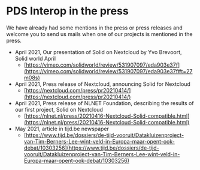 # PDS Interop in the press

We have already had some mentions in the press or press releases and welcome you to send us mails when one of our projects is mentioned in the press.

- April 2021, Our presentation of Solid on Nextcloud by Yvo Brevoort, Solid world April
  - [https://vimeo.com/solidworld/review/531907097/eda903e37f](https://vimeo.com/solidworld/review/531907097/eda903e37f#t=27m08s)
- April 2021, Press release of Nextcloud, announcing Solid for Nextcloud
  - [https://nextcloud.com/press/pr20210414/](https://nextcloud.com/press/pr20210414/)
- April 2021, Press release of NLNET Foundation, describing the results of our first project, Solid on Nextcloud
  - [https://nlnet.nl/press/20210416-Nextcloud-Solid-compatible.html](https://nlnet.nl/press/20210416-Nextcloud-Solid-compatible.html)
- May 2021, article in tijd.be newspaper
  -  [https://www.tijd.be/dossiers/de-tijd-vooruit/Datakluizenproject-van-Tim-Berners-Lee-wint-veld-in-Europa-maar-opent-ook-debat/10303256](https://www.tijd.be/dossiers/de-tijd-vooruit/Datakluizenproject-van-Tim-Berners-Lee-wint-veld-in-Europa-maar-opent-ook-debat/10303256)
